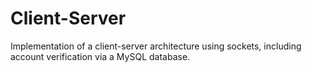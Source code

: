 # Client-Server
 Implementation of a client-server architecture using sockets, including account verification via a MySQL database.
